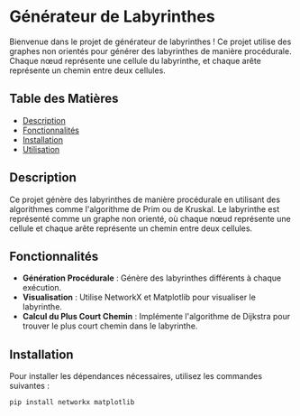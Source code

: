 # Générateur de Labyrinthes

Bienvenue dans le projet de générateur de labyrinthes ! Ce projet utilise des graphes non orientés pour générer des labyrinthes de manière procédurale. Chaque nœud représente une cellule du labyrinthe, et chaque arête représente un chemin entre deux cellules.

## Table des Matières

- [Description](#description)
- [Fonctionnalités](#fonctionnalités)
- [Installation](#installation)
- [Utilisation](#utilisation)

## Description

Ce projet génère des labyrinthes de manière procédurale en utilisant des algorithmes comme l'algorithme de Prim ou de Kruskal. Le labyrinthe est représenté comme un graphe non orienté, où chaque nœud représente une cellule et chaque arête représente un chemin entre deux cellules.

## Fonctionnalités

- **Génération Procédurale** : Génère des labyrinthes différents à chaque exécution.
- **Visualisation** : Utilise NetworkX et Matplotlib pour visualiser le labyrinthe.
- **Calcul du Plus Court Chemin** : Implémente l'algorithme de Dijkstra pour trouver le plus court chemin dans le labyrinthe.

## Installation

Pour installer les dépendances nécessaires, utilisez les commandes suivantes :

```bash
pip install networkx matplotlib
